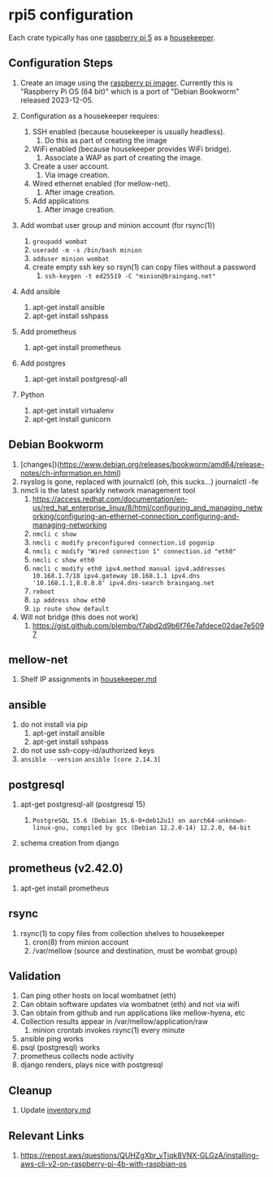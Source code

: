 # rpi5 configuration
Each crate typically has one [raspberry pi 5](https://www.raspberrypi.com/products/raspberry-pi-5/) as a [housekeeper](https://github.com/guycole/mellow-wombat/blob/main/shelf/housekeeper.md).

## Configuration Steps
1. Create an image using the [raspberry pi imager](https://www.raspberrypi.com/news/raspberry-pi-imager-imaging-utility/).  Currently this is "Raspberry Pi OS (64 bit)" which is a port of "Debian Bookworm" released 2023-12-05.
1. Configuration as a housekeeper requires:
    1.  SSH enabled (because housekeeper is usually headless).
        1. Do this as part of creating the image
    1.  WiFi enabled (because housekeeper provides WiFi bridge).
        1. Associate a WAP as part of creating the image.
    1.  Create a user account.
        1. Via image creation.
    1.  Wired ethernet enabled (for mellow-net).
        1. After image creation.
    1.  Add applications
        1. After image creation.

1. Add wombat user group and minion account (for rsync(1))
    1. ```groupadd wombat```
    1. ```useradd -m -s /bin/bash minion```
    1. ```adduser minion wombat```
    1. create empty ssh key so rsyn(1) can copy files without a password
        1. ```ssh-keygen -t ed25519 -C "minion@braingang.net"```

1. Add ansible
    1. apt-get install ansible
    1. apt-get install sshpass

1. Add prometheus
    1. apt-get install prometheus

1. Add postgres
    1. apt-get install postgresql-all

1. Python
    1. apt-get install virtualenv
    1. apt-get install gunicorn

## Debian Bookworm
1. [changes])(https://www.debian.org/releases/bookworm/amd64/release-notes/ch-information.en.html)
1. rsyslog is gone, replaced with journalctl (oh, this sucks...) journalctl -fe
1. nmcli is the latest sparkly network management tool
    1. https://access.redhat.com/documentation/en-us/red_hat_enterprise_linux/8/html/configuring_and_managing_networking/configuring-an-ethernet-connection_configuring-and-managing-networking
    1. ```nmcli c show```
    1. ```nmcli c modify preconfigured connection.id pogonip```
    1. ```nmcli c modify "Wired connection 1" connection.id "eth0"```
    1. ```nmcli c show eth0```
    1. ```nmcli c modify eth0 ipv4.method manual ipv4.addresses 10.168.1.7/18 ipv4.gateway 10.168.1.1 ipv4.dns '10.168.1.1,8.8.8.8' ipv4.dns-search braingang.net```
    1. ```reboot```
    1. ```ip address show eth0```
    1. ```ip route show default```
1. Will not bridge (this does not work)
    1. https://gist.github.com/plembo/f7abd2d9b6f76e7afdece02dae7e5097

## mellow-net
1. Shelf IP assignments in [housekeeper.md](https://github.com/guycole/mellow-wombat/blob/main/shelf/housekeeper.md)

## ansible
1. do not install via pip
    1. apt-get install ansible
    1. apt-get install sshpass
1. do not use ssh-copy-id/authorized keys
1. ```ansible --version```
    ```ansible [core 2.14.3]```

## postgresql
1. apt-get postgresql-all (postgresql 15)
    1. ```PostgreSQL 15.6 (Debian 15.6-0+deb12u1) on aarch64-unknown-linux-gnu, compiled by gcc (Debian 12.2.0-14) 12.2.0, 64-bit```

1. schema creation from django

## prometheus (v2.42.0)
1. apt-get install prometheus

## rsync
1. rsync(1) to copy files from collection shelves to housekeeper
    1. cron(8) from minion account 
    1. /var/mellow (source and destination, must be wombat group)

## Validation
1.  Can ping other hosts on local wombatnet (eth)
1.  Can obtain software updates via wombatnet (eth) and not via wifi
1.  Can obtain from github and run applications like mellow-hyena, etc
1.  Collection results appear in /var/mellow/application/raw
    1. minion crontab invokes rsync(1) every minute
1.  ansible ping works
1.  psql (postgresql) works
1.  prometheus collects node activity
1.  django renders, plays nice with postgresql

## Cleanup
1.  Update [inventory.md](https://github.com/guycole/mellow-wombat/blob/main/infra/inventory.md)

## Relevant Links
1. https://repost.aws/questions/QUHZgXbr_vTjqk8VNX-GLGzA/installing-aws-cli-v2-on-raspberry-pi-4b-with-raspbian-os
